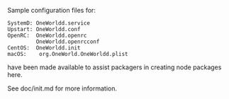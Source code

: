 Sample configuration files for:
```
SystemD: OneWorldd.service
Upstart: OneWorldd.conf
OpenRC:  OneWorldd.openrc
         OneWorldd.openrcconf
CentOS:  OneWorldd.init
macOS:    org.OneWorld.OneWorldd.plist
```
have been made available to assist packagers in creating node packages here.

See doc/init.md for more information.

